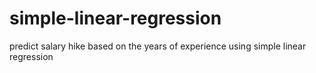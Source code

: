# simple-linear-regression

predict salary hike based on the years of experience using simple linear regression
